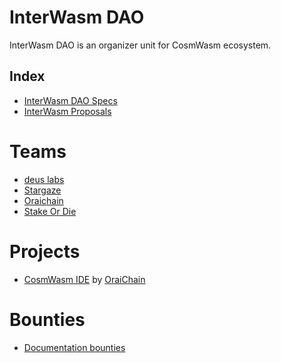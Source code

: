 # InterWasm DAO

InterWasm DAO is an organizer unit for CosmWasm ecosystem.

## Index

- [InterWasm DAO Specs](SPEC.md)
- [InterWasm Proposals](IWPs)

# Teams

- [deus labs](https://deuslabs.fi)
- [Stargaze](https://stargaze.zone)
- [Oraichain](https://orai.io)
- [Stake Or Die](https://stakeordie.com)

# Projects

- [CosmWasm IDE](https://github.com/InterWasm/DAO/tree/main/projects/CosmWasm%20IDE) by [OraiChain](https://orai.io/)

# Bounties

- [Documentation bounties](https://github.com/InterWasm/DAO/tree/main/projects/Documentation)

